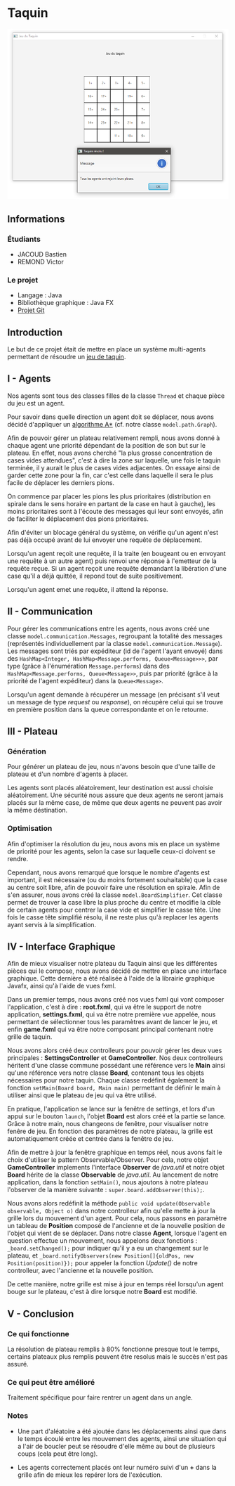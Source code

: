 # Taquin

![Exemple](https://raw.githubusercontent.com/Elomidas/Taquin/master/img/Fin.png)

## Informations

### Étudiants
* JACOUD Bastien
* REMOND Victor

### Le projet
* Langage : Java
* Bibliothèque graphique : Java FX
* [Projet Git](https://github.com/Elomidas/Taquin)

## Introduction
Le but de ce projet était de mettre en place un système multi-agents permettant de résoudre un [jeu de taquin](https://fr.wikipedia.org/wiki/Taquin).

## I - Agents

Nos agents sont tous des classes filles de la classe `Thread` et chaque pièce du jeu est un agent.

Pour savoir dans quelle direction un agent doit se déplacer, nous avons décidé d'appliquer un [algorithme A*](https://fr.wikipedia.org/wiki/Algorithme_A*) (cf. notre classe `model.path.Graph`).

Afin de pouvoir gérer un plateau relativement rempli, nous avons donné à chaque agent une priorité dépendant de la position de son but sur le plateau. En effet, nous avons cherché "la plus grosse concentration de cases vides attendues", c'est à dire la zone sur laquelle, une fois le taquin terminée, il y aurait le plus de cases vides adjacentes. On essaye ainsi de garder cette zone pour la fin, car c'est celle dans laquelle il sera le plus facile de déplacer les derniers pions.

On commence par placer les pions les plus prioritaires (distribution en spirale dans le sens horaire en partant de la case en haut à gauche), les moins prioritaires sont à l'écoute des messages qui leur sont envoyés, afin de faciliter le déplacement des pions prioritaires.

Afin d'éviter un blocage général du système, on vérifie qu'un agent n'est pas déjà occupé avant de lui envoyer une requête de déplacement.

Lorsqu'un agent reçoit une requête, il la traite (en bougeant ou en envoyant une requête à un autre agent) puis renvoi une réponse à l'emetteur de la requête reçue. Si un agent reçoit une requête demandant la libération d'une case qu'il a déjà quittée, il repond tout de suite positivement.

Lorsqu'un agent emet une requête, il attend la réponse.

## II - Communication

Pour gérer les communications entre les agents, nous avons créé une classe `model.communication.Messages`, regroupant la totalité des messages (représentés individuellement par la classe `model.communication.Message`). Les messages sont triés par expéditeur (id de l'agent l'ayant envoyé) dans des `HashMap<Integer, HashMap<Message.performs, Queue<Message>>>`, par type (grâce à l'énumération `Message.performs`) dans des `HashMap<Message.performs, Queue<Message>>`, puis par priorité (grâce à la priorité de l'agent expéditeur) dans la `Queue<Message>`.

Lorsqu'un agent demande à récupérer un message (en précisant s'il veut un message de type *request* ou *response*), on récupère celui qui se trouve en première position dans la queue correspondante et on le retourne.

## III - Plateau

### Génération

Pour générer un plateau de jeu, nous n'avons besoin que d'une taille de plateau et d'un nombre d'agents à placer.

Les agents sont placés aléatoirement, leur destination est aussi choisie aléatoirement. Une sécurité nous assure que deux agents ne seront jamais placés sur la même case, de même que deux agents ne peuvent pas avoir la même déstination.

### Optimisation

Afin d'optimiser la résolution du jeu, nous avons mis en place un système de priorité pour les agents, selon la case sur laquelle ceux-ci doivent se rendre.

Cependant, nous avons remarqué que lorsque le nombre d'agents est important, il est nécessaire (ou du moins fortement souhaitable) que la case au centre soit libre, afin de pouvoir faire une résolution en spirale. Afin de s'en assurer, nous avons créé la classe `model.BoardSimplifier`. Cet classe permet de trouver la case libre la plus proche du centre et modifie la cible de certain agents pour centrer la case vide et simplifier le casse tête. Une fois le casse tête simplifié résolu, il ne reste plus qu'à replacer les agents ayant servis à la simplification.

## IV - Interface Graphique

Afin de mieux visualiser notre plateau du Taquin ainsi que les différentes pièces qui le compose, nous avons décidé de mettre en place une interface graphique. Cette dernière a été réalisée à l'aide de la librairie graphique Javafx, ainsi qu'à l'aide de vues fxml.

Dans un premier temps, nous avons créé nos vues fxml qui vont composer l'application, c'est à dire : **root.fxml**, qui va être le support de notre application, **settings.fxml**, qui va être notre première vue appelée, nous permettant de sélectionner tous les paramètres avant de lancer le jeu, et enfin **game.fxml** qui va être notre composant principal contenant notre grille de taquin.

Nous avons alors créé deux controlleurs pour pouvoir gérer les deux vues principales : **SettingsController** et **GameController**. Nos deux controlleurs héritent d'une classe commune possédant une référence vers le **Main** ainsi qu'une référence vers notre classe **Board**, contenant tous les objets nécessaires pour notre taquin. Chaque classe redéfinit également la fonction ```setMain(Board board, Main main)``` permettant de définir le main à utiliser ainsi que le plateau de jeu qui va être utilisé.

En pratique, l'application se lance sur la fenêtre de settings, et lors d'un appui sur le bouton ```launch```, l'objet **Board** est alors créé et la partie se lance. Grâce à notre main, nous changeons de fenêtre, pour visualiser notre fenêre de jeu. En fonction des paramètres de notre plateau, la grille est automatiquement créée et centrée dans la fenêtre de jeu.

Afin de mettre à jour la fenêtre graphique en temps réel, nous avons fait le choix d'utiliser le pattern Observable/Observer. Pour cela, notre objet **GameController** implements l'interface **Observer** de *java.util* et notre objet **Board** hérite de la classe **Observable** de *java.util*. Au lancement de notre application, dans la fonction ```setMain()```, nous ajoutons à notre plateau l'observer de la manière suivante : ```super.board.addObserver(this);```.

Nous avons alors redéfinit la méthode ```public void update(Observable observable, Object o)``` dans notre controlleur afin qu'elle mette à jour la grille lors du mouvement d'un agent. Pour cela, nous passons en paramètre un tableau de **Position** composé de l'ancienne et de la nouvelle position de l'objet qui vient de se déplacer. Dans notre classe **Agent**, lorsque l'agent en question effectue un mouvement, nous appelons deux fonctions : ```_board.setChanged();``` pour indiquer qu'il y a eu un changement sur le plateau, et ```_board.notifyObservers(new Position[]{oldPos, new Position(position)});``` pour appeler la fonction *Update()* de notre controlleur, avec l'ancienne et la nouvelle position.

De cette manière, notre grille est mise à jour en temps réel lorsqu'un agent bouge sur le plateau, c'est à dire lorsque notre **Board** est modifié.

## V - Conclusion

### Ce qui fonctionne

La résolution de plateau remplis à 80% fonctionne presque tout le temps, certains plateaux plus remplis peuvent être resolus mais le succès n'est pas assuré.

### Ce qui peut être amélioré

Traitement spécifique pour faire rentrer un agent dans un angle.

### Notes

*  Une part d'aléatoire a été ajoutée dans les déplacements ainsi que dans le temps écoulé entre les mouvement des agents, ainsi une situation qui a l'air de boucler peut se résoudre d'elle même au bout de plusieurs coups (cela peut être long).

*  Les agents correctement placés ont leur numéro suivi d'un **+** dans la grille afin de mieux les repérer lors de l'exécution.
